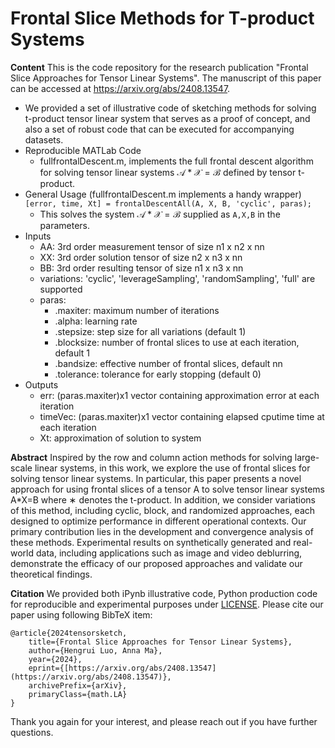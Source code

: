 
# Frontal Slice Methods for T-product Systems

**Content**
This is the code repository for the research publication "Frontal Slice Approaches for Tensor Linear Systems". 
The manuscript of this paper can be accessed at https://arxiv.org/abs/2408.13547. 

 - We provided a set of illustrative code of sketching methods for solving t-product tensor linear system that serves as a proof of concept, and also a set of robust code that can be executed for accompanying datasets.
 -  Reproducible MATLab Code
	 - fullfrontalDescent.m, implements the full frontal descent algorithm for solving tensor linear systems $\mathcal{A} * \mathcal{X} = \mathcal{B}$ defined by tensor t-product.
 - General Usage (fullfrontalDescent.m implements a handy wrapper)
	 `[error, time, Xt] = frontalDescentAll(A, X, B, 'cyclic', paras);`
	 - This solves the system $\mathcal{A} * \mathcal{X} = \mathcal{B}$ supplied as `A,X,B` in the parameters.
- Inputs
	- AA: 3rd order measurement tensor of size n1 x n2 x nn
	- XX: 3rd order solution tensor of size  n2 x n3 x nn
	- BB: 3rd order resulting tensor of size  n1 x n3 x nn
	- variations: 'cyclic', 'leverageSampling', 'randomSampling',  'full' are supported 
	- paras:
		- .maxiter: maximum number of iterations
		- .alpha: learning rate
		- .stepsize: step size for all variations (default 1)
		- .blocksize: number of frontal slices to use at each iteration, default 1
		- .bandsize: effective number of frontal slices, default nn
		- .tolerance: tolerance for early stopping (default 0)
- Outputs
	- err: (paras.maxiter)x1 vector containing approximation error at each iteration
	- timeVec: (paras.maxiter)x1 vector containing elapsed cputime time at each iteration
	- Xt: approximation of solution to system

**Abstract**
Inspired by the row and column action methods for solving large-scale linear systems, in this work, we explore the use of frontal slices for solving tensor linear systems. In particular, this paper presents a novel approach for using frontal slices of a tensor A to solve tensor linear systems A*X=B where ∗ denotes the t-product. In addition, we consider variations of this method, including cyclic, block, and randomized approaches, each designed to optimize performance in different operational contexts. Our primary contribution lies in the development and convergence analysis of these methods. Experimental results on synthetically generated and real-world data, including applications such as image and video deblurring, demonstrate the efficacy of our proposed approaches and validate our theoretical findings.

**Citation**
We provided both iPynb illustrative code, Python production code for reproducible and experimental purposes under [LICENSE](https://github.com/hrluo/TensorDecisionTreeRegressor/blob/master/LICENSE).
Please cite our paper using following BibTeX item:

    @article{2024tensorsketch,
        title={Frontal Slice Approaches for Tensor Linear Systems},
        author={Hengrui Luo, Anna Ma},
        year={2024},
        eprint={[https://arxiv.org/abs/2408.13547](https://arxiv.org/abs/2408.13547)},
        archivePrefix={arXiv},
        primaryClass={math.LA}
    }

Thank you again for your interest, and please reach out if you have further questions.
